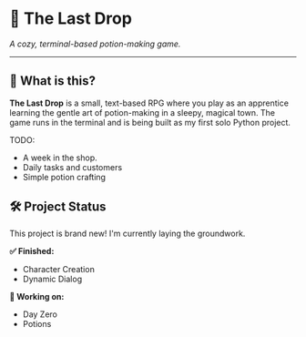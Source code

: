 # 🧪 The Last Drop

*A cozy, terminal-based potion-making game.*

---

## 🌿 What is this?

**The Last Drop** is a small, text-based RPG where you play as an apprentice learning the gentle art of potion-making in a sleepy, magical town. The game runs in the terminal and is being built as my first solo Python project.

TODO:
- A week in the shop.
- Daily tasks and customers
- Simple potion crafting

## 🛠 Project Status

This project is brand new! I'm currently laying the groundwork.

**✅ Finished:**
- Character Creation
- Dynamic Dialog

**🔨 Working on:**
- Day Zero
- Potions
